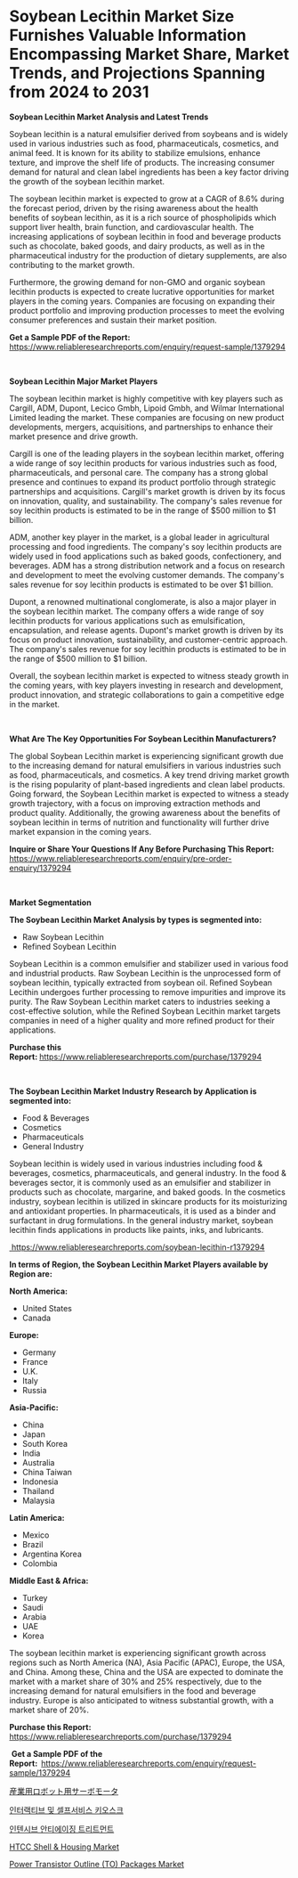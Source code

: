 <p><h1>Soybean Lecithin Market Size Furnishes Valuable Information Encompassing Market Share, Market Trends, and Projections Spanning from 2024 to 2031</h1></p><p><strong>Soybean Lecithin Market Analysis and Latest Trends</strong></p>
<p><p>Soybean lecithin is a natural emulsifier derived from soybeans and is widely used in various industries such as food, pharmaceuticals, cosmetics, and animal feed. It is known for its ability to stabilize emulsions, enhance texture, and improve the shelf life of products. The increasing consumer demand for natural and clean label ingredients has been a key factor driving the growth of the soybean lecithin market.</p><p>The soybean lecithin market is expected to grow at a CAGR of 8.6% during the forecast period, driven by the rising awareness about the health benefits of soybean lecithin, as it is a rich source of phospholipids which support liver health, brain function, and cardiovascular health. The increasing applications of soybean lecithin in food and beverage products such as chocolate, baked goods, and dairy products, as well as in the pharmaceutical industry for the production of dietary supplements, are also contributing to the market growth.</p><p>Furthermore, the growing demand for non-GMO and organic soybean lecithin products is expected to create lucrative opportunities for market players in the coming years. Companies are focusing on expanding their product portfolio and improving production processes to meet the evolving consumer preferences and sustain their market position.</p></p>
<p><strong>Get a Sample PDF of the Report:&nbsp;</strong> <a href="https://www.reliableresearchreports.com/enquiry/request-sample/1379294">https://www.reliableresearchreports.com/enquiry/request-sample/1379294</a></p>
<p>&nbsp;</p>
<p><strong>Soybean Lecithin Major Market Players</strong></p>
<p><p>The soybean lecithin market is highly competitive with key players such as Cargill, ADM, Dupont, Lecico Gmbh, Lipoid Gmbh, and Wilmar International Limited leading the market. These companies are focusing on new product developments, mergers, acquisitions, and partnerships to enhance their market presence and drive growth.</p><p>Cargill is one of the leading players in the soybean lecithin market, offering a wide range of soy lecithin products for various industries such as food, pharmaceuticals, and personal care. The company has a strong global presence and continues to expand its product portfolio through strategic partnerships and acquisitions. Cargill's market growth is driven by its focus on innovation, quality, and sustainability. The company's sales revenue for soy lecithin products is estimated to be in the range of $500 million to $1 billion.</p><p>ADM, another key player in the market, is a global leader in agricultural processing and food ingredients. The company's soy lecithin products are widely used in food applications such as baked goods, confectionery, and beverages. ADM has a strong distribution network and a focus on research and development to meet the evolving customer demands. The company's sales revenue for soy lecithin products is estimated to be over $1 billion.</p><p>Dupont, a renowned multinational conglomerate, is also a major player in the soybean lecithin market. The company offers a wide range of soy lecithin products for various applications such as emulsification, encapsulation, and release agents. Dupont's market growth is driven by its focus on product innovation, sustainability, and customer-centric approach. The company's sales revenue for soy lecithin products is estimated to be in the range of $500 million to $1 billion.</p><p>Overall, the soybean lecithin market is expected to witness steady growth in the coming years, with key players investing in research and development, product innovation, and strategic collaborations to gain a competitive edge in the market.</p></p>
<p>&nbsp;</p>
<p><strong>What Are The Key Opportunities For Soybean Lecithin Manufacturers?</strong></p>
<p><p>The global Soybean Lecithin market is experiencing significant growth due to the increasing demand for natural emulsifiers in various industries such as food, pharmaceuticals, and cosmetics. A key trend driving market growth is the rising popularity of plant-based ingredients and clean label products. Going forward, the Soybean Lecithin market is expected to witness a steady growth trajectory, with a focus on improving extraction methods and product quality. Additionally, the growing awareness about the benefits of soybean lecithin in terms of nutrition and functionality will further drive market expansion in the coming years.</p></p>
<p><strong>Inquire or Share Your Questions If Any Before Purchasing This Report:</strong> <a href="https://www.reliableresearchreports.com/enquiry/pre-order-enquiry/1379294">https://www.reliableresearchreports.com/enquiry/pre-order-enquiry/1379294</a></p>
<p>&nbsp;</p>
<p><strong>Market Segmentation</strong></p>
<p><strong>The Soybean Lecithin Market Analysis by types is segmented into:</strong></p>
<p><ul><li>Raw Soybean Lecithin</li><li>Refined Soybean Lecithin</li></ul></p>
<p><p>Soybean Lecithin is a common emulsifier and stabilizer used in various food and industrial products. Raw Soybean Lecithin is the unprocessed form of soybean lecithin, typically extracted from soybean oil. Refined Soybean Lecithin undergoes further processing to remove impurities and improve its purity. The Raw Soybean Lecithin market caters to industries seeking a cost-effective solution, while the Refined Soybean Lecithin market targets companies in need of a higher quality and more refined product for their applications.</p></p>
<p><strong>Purchase this Report:&nbsp;</strong><a href="https://www.reliableresearchreports.com/purchase/1379294">https://www.reliableresearchreports.com/purchase/1379294</a></p>
<p>&nbsp;</p>
<p><strong>The Soybean Lecithin Market Industry Research by Application is segmented into:</strong></p>
<p><ul><li>Food & Beverages</li><li>Cosmetics</li><li>Pharmaceuticals</li><li>General Industry</li></ul></p>
<p><p>Soybean lecithin is widely used in various industries including food & beverages, cosmetics, pharmaceuticals, and general industry. In the food & beverages sector, it is commonly used as an emulsifier and stabilizer in products such as chocolate, margarine, and baked goods. In the cosmetics industry, soybean lecithin is utilized in skincare products for its moisturizing and antioxidant properties. In pharmaceuticals, it is used as a binder and surfactant in drug formulations. In the general industry market, soybean lecithin finds applications in products like paints, inks, and lubricants.</p></p>
<p><a href="https://www.reliableresearchreports.com/soybean-lecithin-r1379294">&nbsp;https://www.reliableresearchreports.com/soybean-lecithin-r1379294</a></p>
<p><strong>In terms of Region, the Soybean Lecithin Market Players available by Region are:</strong></p>
<p>
    <p> <strong> North America: </strong>
        <ul>
            <li>United States</li>
            <li>Canada</li>
        </ul>
        </p> 
    <p> <strong> Europe: </strong>
        <ul>
            <li>Germany</li>
            <li>France</li>
            <li>U.K.</li>
            <li>Italy</li>
            <li>Russia</li>
        </ul>
        </p> 
    <p> <strong> Asia-Pacific: </strong>
        <ul>
            <li>China</li>
            <li>Japan</li>
            <li>South Korea</li>
            <li>India</li>
            <li>Australia</li>
            <li>China Taiwan</li>
            <li>Indonesia</li>
            <li>Thailand</li>
            <li>Malaysia</li>
        </ul>
        </p> 
    <p> <strong> Latin America: </strong>
        <ul>
            <li>Mexico</li>
            <li>Brazil</li>
            <li>Argentina Korea</li>
            <li>Colombia</li>
        </ul>
        </p> 
    <p> <strong> Middle East & Africa: </strong>
        <ul>
            <li>Turkey</li>
            <li>Saudi</li>
            <li>Arabia</li>
            <li>UAE</li>
            <li>Korea</li>
        </ul>
    </p>
    </p>
<p><p>The soybean lecithin market is experiencing significant growth across regions such as North America (NA), Asia Pacific (APAC), Europe, the USA, and China. Among these, China and the USA are expected to dominate the market with a market share of 30% and 25% respectively, due to the increasing demand for natural emulsifiers in the food and beverage industry. Europe is also anticipated to witness substantial growth, with a market share of 20%.</p></p>
<p><strong>Purchase this Report: </strong><a href="https://www.reliableresearchreports.com/purchase/1379294">https://www.reliableresearchreports.com/purchase/1379294</a></p>
<p>&nbsp;<strong>Get a Sample PDF of the Report:&nbsp;&nbsp;</strong><a href="https://www.reliableresearchreports.com/enquiry/request-sample/1379294">https://www.reliableresearchreports.com/enquiry/request-sample/1379294</a></p>
<p><strong></strong></p>
<p><p><a href="https://github.com/EmoryYundt1935/Market-Research-Report-List-2/blob/main/1776126150807.md">産業用ロボット用サーボモータ</a></p><p><a href="https://github.com/sammyUltyylrich9067856/Market-Research-Report-List-2/blob/main/5248799160728.md">인터랙티브 및 셀프서비스 키오스크</a></p><p><a href="https://github.com/Elenrrera7685/Market-Research-Report-List-2/blob/main/4338149160727.md">인텐시브 안티에이징 트리트먼트</a></p><p><a href="https://github.com/brenzgnarento/Market-Research-Report-List-3/blob/main/htcc-shell-housing-market.md">HTCC Shell & Housing Market</a></p><p><a href="https://github.com/MyrtisWest1/Market-Research-Report-List-1/blob/main/power-transistor-outline-to-packages-market.md">Power Transistor Outline (TO) Packages Market</a></p></p>